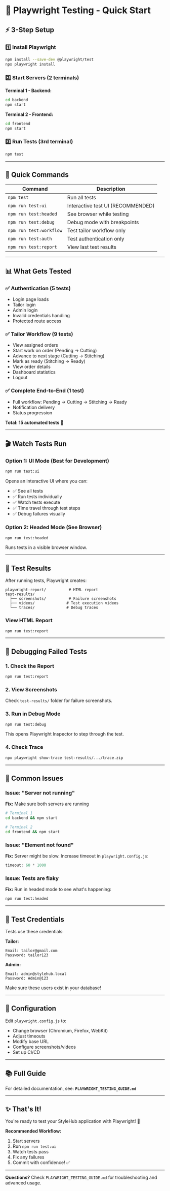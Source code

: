 # 🚀 Playwright Testing - Quick Start

## ⚡ 3-Step Setup

### 1️⃣ Install Playwright

```bash
npm install --save-dev @playwright/test
npx playwright install
```

### 2️⃣ Start Servers (2 terminals)

**Terminal 1 - Backend:**
```bash
cd backend
npm start
```

**Terminal 2 - Frontend:**
```bash
cd frontend
npm start
```

### 3️⃣ Run Tests (3rd terminal)

```bash
npm test
```

---

## 🎯 Quick Commands

| Command | Description |
|---------|-------------|
| `npm test` | Run all tests |
| `npm run test:ui` | Interactive test UI (RECOMMENDED) |
| `npm run test:headed` | See browser while testing |
| `npm run test:debug` | Debug mode with breakpoints |
| `npm run test:workflow` | Test tailor workflow only |
| `npm run test:auth` | Test authentication only |
| `npm run test:report` | View last test results |

---

## 📊 What Gets Tested

### ✅ Authentication (5 tests)
- Login page loads
- Tailor login
- Admin login  
- Invalid credentials handling
- Protected route access

### ✅ Tailor Workflow (9 tests)
- View assigned orders
- Start work on order (Pending → Cutting)
- Advance to next stage (Cutting → Stitching)
- Mark as ready (Stitching → Ready)
- View order details
- Dashboard statistics
- Logout

### ✅ Complete End-to-End (1 test)
- Full workflow: Pending → Cutting → Stitching → Ready
- Notification delivery
- Status progression

**Total: 15 automated tests** 🎉

---

## 🎬 Watch Tests Run

### Option 1: UI Mode (Best for Development)

```bash
npm run test:ui
```

Opens an interactive UI where you can:
- ✅ See all tests
- ✅ Run tests individually
- ✅ Watch tests execute
- ✅ Time travel through test steps
- ✅ Debug failures visually

### Option 2: Headed Mode (See Browser)

```bash
npm run test:headed
```

Runs tests in a visible browser window.

---

## 📸 Test Results

After running tests, Playwright creates:

```
playwright-report/          # HTML report
test-results/
  ├── screenshots/          # Failure screenshots
  ├── videos/              # Test execution videos
  └── traces/              # Debug traces
```

### View HTML Report

```bash
npm run test:report
```

---

## 🐛 Debugging Failed Tests

### 1. Check the Report

```bash
npm run test:report
```

### 2. View Screenshots

Check `test-results/` folder for failure screenshots.

### 3. Run in Debug Mode

```bash
npm run test:debug
```

This opens Playwright Inspector to step through the test.

### 4. Check Trace

```bash
npx playwright show-trace test-results/.../trace.zip
```

---

## 🎯 Common Issues

### Issue: "Server not running"

**Fix:** Make sure both servers are running
```bash
# Terminal 1
cd backend && npm start

# Terminal 2  
cd frontend && npm start
```

### Issue: "Element not found"

**Fix:** Server might be slow. Increase timeout in `playwright.config.js`:
```javascript
timeout: 60 * 1000
```

### Issue: Tests are flaky

**Fix:** Run in headed mode to see what's happening:
```bash
npm run test:headed
```

---

## 📝 Test Credentials

Tests use these credentials:

**Tailor:**
```
Email: tailor@gmail.com
Password: tailor123
```

**Admin:**
```
Email: admin@stylehub.local
Password: Admin@123
```

Make sure these users exist in your database!

---

## 🔧 Configuration

Edit `playwright.config.js` to:
- Change browser (Chromium, Firefox, WebKit)
- Adjust timeouts
- Modify base URL
- Configure screenshots/videos
- Set up CI/CD

---

## 📚 Full Guide

For detailed documentation, see: **`PLAYWRIGHT_TESTING_GUIDE.md`**

---

## ✨ That's It!

You're ready to test your StyleHub application with Playwright! 🎉

**Recommended Workflow:**
1. Start servers
2. Run `npm run test:ui`
3. Watch tests pass
4. Fix any failures
5. Commit with confidence! ✅

---

**Questions?** Check `PLAYWRIGHT_TESTING_GUIDE.md` for troubleshooting and advanced usage.

